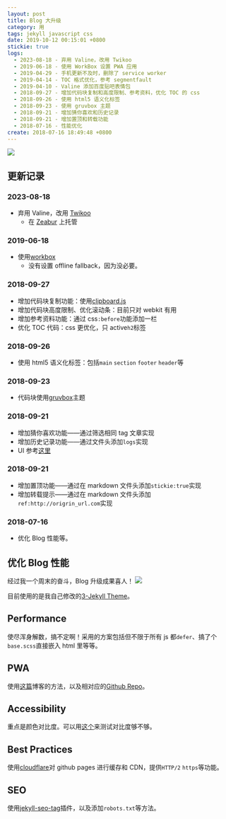 ```yaml
---
layout: post
title: Blog 大升级
category: 用
tags: jekyll javascript css
date: 2019-10-12 00:15:01 +0800
stickie: true
logs:
  - 2023-08-18 - 弃用 Valine，改用 Twikoo
  - 2019-06-18 - 使用 WorkBox 设置 PWA 应用
  - 2019-04-29 - 手机更新不及时，删除了 service worker
  - 2019-04-14 - TOC 格式优化，参考 segmentfault
  - 2019-04-10 - Valine 添加百度贴吧表情包
  - 2018-09-27 - 增加代码块复制和高度限制、参考资料，优化 TOC 的 css
  - 2018-09-26 - 使用 html5 语义化标签
  - 2018-09-23 - 使用 gruvbox 主题
  - 2018-09-21 - 增加猜你喜欢和历史记录
  - 2018-09-21 - 增加置顶和转载功能
  - 2018-07-16 - 性能优化
create: 2018-07-16 18:49:48 +0800
---
```


![](https://i.loli.net/2019/06/18/5d08821db1c3255508.jpg)

## 更新记录

### 2023-08-18

- 弃用 Valine，改用 [Twikoo](https://twikoo.js.org/)
  - 在 [Zeabur](https://zeabur.com/) 上托管

### 2019-06-18

- 使用[workbox](https://developers.google.com/web/tools/workbox/)
  - 没有设置 offline fallback，因为没必要。

### 2018-09-27

- 增加代码块复制功能：使用[clipboard.js](https://clipboardjs.com/)
- 增加代码块高度限制、优化滚动条：目前只对 webkit 有用
- 增加参考资料功能：通过 css`:before`功能添加一栏
- 优化 TOC 代码：css 更优化，只 active`h2`标签

### 2018-09-26

- 使用 html5 语义化标签：包括`main` `section` `footer` `header`等

### 2018-09-23

- 代码块使用[gruvbox](https://github.com/daveyarwood/gruvbox-pygments)主题

### 2018-09-21

- 增加猜你喜欢功能——通过筛选相同 tag 文章实现
- 增加历史记录功能——通过文件头添加`logs`实现
- UI 参考[这里](https://blog.fooleap.org/jekyll-related-posts.html)

### 2018-09-21

- 增加置顶功能——通过在 markdown 文件头添加`stickie:true`实现
- 增加转载提示——通过在 markdown 文件头添加`ref:http://origrin_url.com`实现

### 2018-07-16

- 优化 Blog 性能等。

## 优化 Blog 性能

经过我一个周末的奋斗，Blog 升级成果喜人！
![](https://i.loli.net/2018/07/16/5b4c893d53fff.png)

目前使用的是我自己修改的[3-Jekyll Theme](https://github.com/zYeoman/3-Jekyll)。

## Performance

使尽浑身解数，搞不定啊！采用的方案包括但不限于所有 js 都`defer`、搞了个`base.scss`直接嵌入 html 里等等。

## PWA

使用[这篇](https://juejin.im/post/5adb48b3f265da0ba76f502a)博客的方法，以及相对应的[Github Repo](https://github.com/Yuliang-Lee/Yuliang-Lee.github.io)。

## Accessibility

重点是颜色对比度。可以用[这个](https://dequeuniversity.com/rules/axe/2.2/color-contrast)来测试对比度够不够。

## Best Practices

使用[cloudflare](https://cloudflare.com)对 github pages 进行缓存和 CDN，提供`HTTP/2` `https`等功能。

## SEO

使用[jekyll-seo-tag](https://github.com/jekyll/jekyll-seo-tag)插件，以及添加`robots.txt`等方法。
